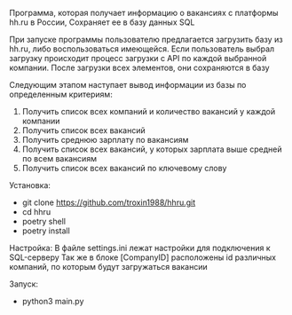 Программа, которая получает информацию о вакансиях с платформы hh.ru в России,
Сохраняет ее в базу данных SQL

При запуске программы пользователю предлагается загрузить базу из hh.ru, либо воспользоваться имеющейся.
Если пользователь выбрал загрузку происходит процесс загрузки с API по каждой выбранной компании.
После загрузки всех элементов, они сохраняются в базу

Следующим этапом наступает вывод информации из базы по определенным критериям:
1. Получить список всех компаний и количество вакансий у каждой компании
2. Получить список всех вакансий
3. Получить среднюю зарплату по вакансиям
4. Получить список всех вакансий, у которых зарплата выше средней по всем вакансиям
5. Получить список всех вакансий по ключевому слову

  Установка:
- git clone https://github.com/troxin1988/hhru.git
- cd hhru
- poetry shell
- poetry install

Настройка:
В файле settings.ini лежат настройки для подключения к SQL-серверу
Так же в блоке [CompanyID] расположены id различных компаний, по которым будут загружаться вакансии

Запуск:
- python3 main.py
